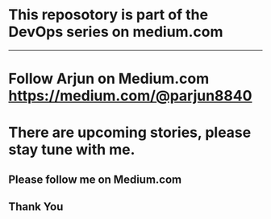 # This reposotory is part of the DevOps series on medium.com
***
# Follow Arjun on Medium.com https://medium.com/@parjun8840

# There are upcoming stories, please stay tune with me.

## Please follow me on Medium.com
## Thank You
